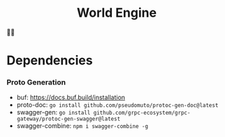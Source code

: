 <div align="center">
  <h1> World Engine </h1>
</div>

🤷‍♂️


# Dependencies

### Proto Generation
- buf: https://docs.buf.build/installation
- proto-doc: `go install github.com/pseudomuto/protoc-gen-doc@latest`
- swagger-gen: `go install github.com/grpc-ecosystem/grpc-gateway/protoc-gen-swagger@latest`
- swagger-combine: `npm i swagger-combine -g`
